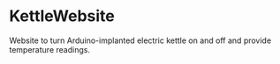 # KettleWebsite

Website to turn Arduino-implanted electric kettle on and off and provide temperature readings. 
